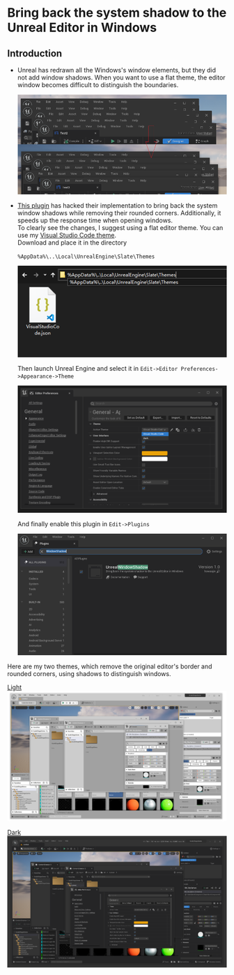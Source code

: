 # Bring back the system shadow to the Unreal Editor in Windows

## Introduction

* Unreal has redrawn all the Windows's window elements, but they did not add window shadows.
When you want to use a flat theme, the editor window becomes difficult to distinguish the boundaries.

    ![comparison](images/comparison.png)

* [This plugin](https://www.unrealengine.com/marketplace/slug/cde82875e27446b6b13799335c0889db) has hacked their implementation to bring back the system window shadows while removing their rounded corners. Additionally, it speeds up the response time when opening windows.  
To clearly see the changes, I suggest using a flat editor theme. You can use my [Visual Studio Code theme](BorderlessLight.json).  
Download and place it in the directory

    `%AppData%\..\Local\UnrealEngine\Slate\Themes`

    ![change theme](images/theme.png)

  Then launch Unreal Engine and select it in `Edit->Editor Preferences->Appearance->Theme`

  ![active theme](images/active_theme.png)

  And finally enable this plugin in `Edit->Plugins`


  ![enable](images/enable.png)

Here are my two themes, which remove the original editor's border and rounded corners, using shadows to distinguish windows. 

  [Light](BorderlessLight.json)
  ![enable](images/light.png)

  [Dark](BorderlessDark.json)
  ![enable](images/dark.png)

